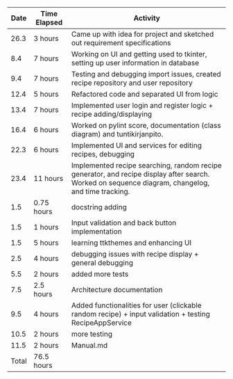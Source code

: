 | Date   | Time Elapsed | Activity                                                      |
|--------|--------------|---------------------------------------------------------------|
| 26.3   | 3 hours      | Came up with idea for project and sketched out requirement specifications |
| 8.4    | 7 hours      | Working on UI and getting used to tkinter, setting up user information in database |
| 9.4    | 7 hours      | Testing and debugging import issues, created recipe repository and user repository |
| 12.4   | 5 hours      | Refactored code and separated UI from logic                   |
| 13.4   | 7 hours      | Implemented user login and register logic + recipe adding/displaying
| 16.4   | 6 hours      | Worked on pylint score, documentation (class diagram) and tuntikirjanpito.
|22.3	   |6 hours	      |Implemented UI and services for editing recipes, debugging 
|23.4	   |11 hours	    |Implemented recipe searching, random recipe generator, and recipe display after search. Worked on sequence diagram, changelog, and time tracking.
|1.5	   |0.75 hours	  | docstring adding  |
|1.5	   |1 hours	      | Input validation and back button implementation   |
|1.5     |5 hours       | learning ttkthemes and enhancing UI    |
|2.5	   |4 hours	      | debugging issues with recipe display + general debugging  |
|5.5     |2 hours       | added more tests                                               |
|7.5     |2.5 hours       | Architecture documentation                                           |
|9.5     |4 hours       | Added functionalities for user (clickable random recipe) + input validation + testing RecipeAppService                        |
|10.5   |2 hours      | more testing                                                               |
|11.5  |2 hours      |   Manual.md                                                             |
|Total   |76.5 hours      |                                                                |

